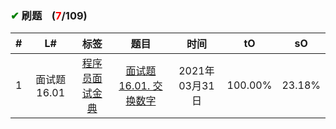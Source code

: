 
### <font color="green">✔</font> 刷题&nbsp;&nbsp;&nbsp;&nbsp;(<font color="red">7</font>/109)

\# | L# | 标签 | 题目 | 时间 | tO | sO
 :-: | :-: | :-: | :-: |:-: |:-: |:-:
1 | 面试题 16.01 |  <a href="https://github.com/xdxTao/LeetCode/tree/master/题解(titleSolution)/程序员面试金典">程序员面试金典</a>  |<a href="https://github.com/xdxTao/LeetCode/blob/master/题解(titleSolution)/程序员面试金典/面试题 16.01. 交换数字.md"> 面试题 16.01. 交换数字</a> | 2021年03月31日 | 100.00% | 23.18%
